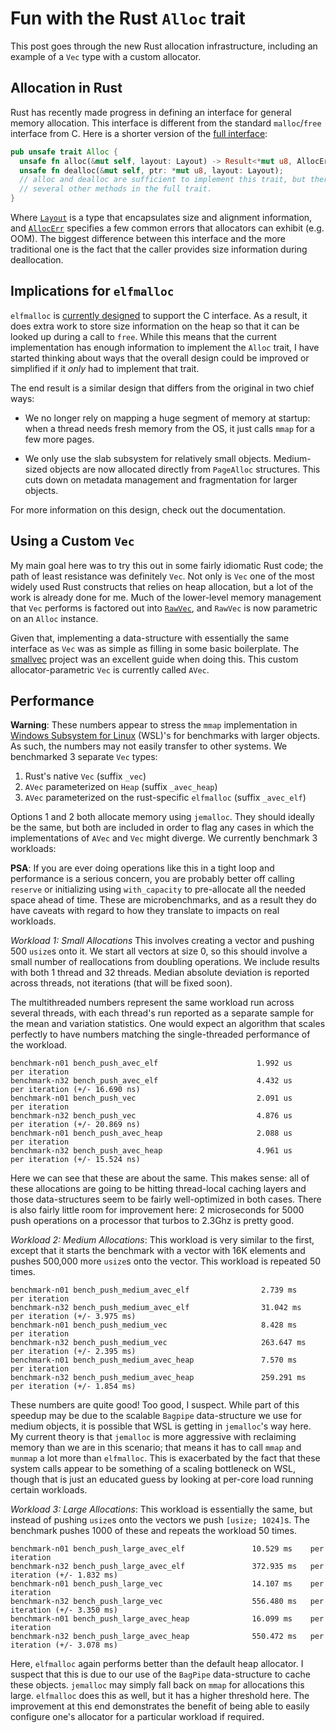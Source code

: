 # Fun with the Rust `Alloc` trait

This post goes through the new Rust allocation infrastructure, including an
example of a `Vec` type with a custom allocator.

## Allocation in Rust

Rust has recently made progress in defining an interface for general memory
allocation. This interface is different from the standard `malloc`/`free`
interface from C. Here is a shorter version of the [full
interface](https://doc.rust-lang.org/nightly/alloc/allocator/trait.Alloc.html):

```rust
pub unsafe trait Alloc {
  unsafe fn alloc(&mut self, layout: Layout) -> Result<*mut u8, AllocErr>;
  unsafe fn dealloc(&mut self, ptr: *mut u8, layout: Layout);
  // alloc and dealloc are sufficient to implement this trait, but there are
  // several other methods in the full trait.
}
```

Where
[`Layout`](https://doc.rust-lang.org/nightly/alloc/allocator/struct.Layout.html)
is a type that encapsulates size and alignment information, and
[`AllocErr`](https://doc.rust-lang.org/nightly/alloc/allocator/enum.AllocErr.html)
specifies a few common errors that allocators can exhibit (e.g. OOM). The
biggest difference between this interface and the more traditional one is the
fact that the caller provides size information during deallocation.

## Implications for `elfmalloc`

`elfmalloc` is
[currently designed](https://github.com/ezrosent/allocators-rs/blob/master/info/elfmalloc.md)
to support the C interface. As a result, it does extra work to store size
information on the heap so that it can be looked up during a call to `free`.
While this means that the current implementation has enough information to
implement the `Alloc` trait, I have started thinking about ways that the overall
design could be improved or simplified if it *only* had to implement that trait. 

The end result is a similar design that differs from the original in two chief
ways:

* We no longer rely on mapping a huge segment of memory at startup: when a
  thread needs fresh memory from the OS, it just calls `mmap` for a few more
  pages.

* We only use the slab subsystem for relatively small objects. Medium-sized
  objects are now allocated directly from `PageAlloc` structures. This cuts down
  on metadata management and fragmentation for larger objects.

<!-- TODO(ezrosent): fill in this link once pushed to master -->
For more information on this design, check out the documentation.

## Using a Custom `Vec`

My main goal here was to try this out in some fairly idiomatic Rust code; the
path of least resistance was definitely `Vec`. Not only is `Vec` one of the most
widely used Rust constructs that relies on heap allocation, but a lot of the
work is already done for me. Much of the lower-level memory management that
`Vec` performs is factored out into
[`RawVec`](https://doc.rust-lang.org/nightly/alloc/raw_vec/struct.RawVec.html),
and `RawVec` is now parametric on an `Alloc` instance.

Given that, implementing a data-structure with essentially the same interface as
`Vec` was as simple as filling in some basic boilerplate. The
[smallvec](https://github.com/servo/rust-smallvec) project was an excellent
guide when doing this. This custom allocator-parametric `Vec` is currently
called `AVec`.

## Performance

**Warning**: These numbers appear to stress the `mmap` implementation in
[Windows Subsystem for Linux](https://blogs.msdn.microsoft.com/commandline/learn-about-bash-on-windows-subsystem-for-linux/)
(WSL)'s for benchmarks with larger objects. As such, the numbers may not easily
transfer to other systems.  We benchmarked 3 separate `Vec` types:

1. Rust's native `Vec` (suffix `_vec`)
2. `AVec` parameterized on `Heap`  (suffix `_avec_heap`)
3. `AVec` parameterized on the rust-specific `elfmalloc` (suffix `_avec_elf`)

Options 1 and 2 both allocate memory using `jemalloc`. They should ideally be
the same, but both are included in order to flag any cases in which the
implementations of `AVec` and `Vec` might diverge. We currently benchmark 3
workloads:

**PSA**: If you are ever doing operations like this in a tight loop and
performance is a serious concern, you are probably better off calling `reserve`
or initializing using `with_capacity` to pre-allocate all the needed space ahead
of time. These are microbenchmarks, and as a result they do have caveats with
regard to how they translate to impacts on real workloads.

*Workload 1: Small Allocations* This involves creating a vector and pushing 500
`usize`s onto it. We start all vectors at size 0, so this should involve a small
number of reallocations from doubling operations. We include results with both 1
thread and 32 threads. Median absolute deviation is reported across threads, not
iterations (that will be fixed soon).

The multithreaded numbers represent the same workload run across several
threads, with each thread's run reported as a separate sample for the mean and
variation statistics. One would expect an algorithm that scales perfectly to
have numbers matching the single-threaded performance of the workload.

```
benchmark-n01 bench_push_avec_elf                      1.992 us     per iteration
benchmark-n32 bench_push_avec_elf                      4.432 us     per iteration (+/- 16.690 ns)
benchmark-n01 bench_push_vec                           2.091 us     per iteration
benchmark-n32 bench_push_vec                           4.876 us     per iteration (+/- 20.869 ns)
benchmark-n01 bench_push_avec_heap                     2.088 us     per iteration
benchmark-n32 bench_push_avec_heap                     4.961 us     per iteration (+/- 15.524 ns)
```

Here we can see that these are about the same. This makes sense: all of these
allocations are going to be hitting thread-local caching layers and those
data-structures seem to be fairly well-optimized in both cases. There is also
fairly little room for improvement here: 2 microseconds for 5000 push operations
on a processor that turbos to 2.3Ghz is pretty good.

*Workload 2: Medium Allocations*: This workload is very similar to the first,
except that it starts the benchmark with a vector with 16K elements and pushes
500,000 more `usize`s onto the vector. This workload is repeated 50 times.

```
benchmark-n01 bench_push_medium_avec_elf                2.739 ms     per iteration
benchmark-n32 bench_push_medium_avec_elf                31.042 ms    per iteration (+/- 3.975 ms)
benchmark-n01 bench_push_medium_vec                     8.428 ms     per iteration
benchmark-n32 bench_push_medium_vec                     263.647 ms   per iteration (+/- 2.395 ms)
benchmark-n01 bench_push_medium_avec_heap               7.570 ms     per iteration
benchmark-n32 bench_push_medium_avec_heap               259.291 ms   per iteration (+/- 1.854 ms)
```

These numbers are quite good! Too good, I suspect. While part of this speedup
may be due to the scalable `Bagpipe` data-structure we use for medium objects,
it is possible that WSL is getting in `jemalloc`'s way here. My current theory
is that `jemalloc` is more aggressive with reclaiming memory than we are in this
scenario; that means it has to call `mmap` and `munmap` a lot more than
`elfmalloc`. This is exacerbated by the fact that these system calls appear to
be something of a scaling bottleneck on WSL, though that is just an educated
guess by looking at per-core load running certain workloads.


*Workload 3: Large Allocations*: This workload is essentially the same, but
instead of pushing `usize`s onto the vectors we push `[usize; 1024]`s. The
benchmark pushes 1000 of these and repeats the workload 50 times.

```
benchmark-n01 bench_push_large_avec_elf               10.529 ms    per iteration
benchmark-n32 bench_push_large_avec_elf               372.935 ms   per iteration (+/- 1.832 ms)
benchmark-n01 bench_push_large_vec                    14.107 ms    per iteration
benchmark-n32 bench_push_large_vec                    556.480 ms   per iteration (+/- 3.350 ms)
benchmark-n01 bench_push_large_avec_heap              16.099 ms    per iteration
benchmark-n32 bench_push_large_avec_heap              550.472 ms   per iteration (+/- 3.078 ms)
```

Here, `elfmalloc` again performs better than the default heap allocator. I
suspect that this is due to our use of the `BagPipe` data-structure to cache
these objects. `jemalloc` may simply fall back on `mmap` for allocations this
large. `elfmalloc` does this as well, but it has a higher threshold here. The
improvement at this end demonstrates the benefit of being able to easily
configure one's allocator for a particular workload if required. 



